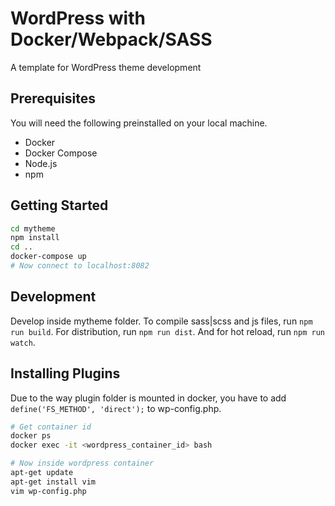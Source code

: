 # WordPress with Docker/Webpack/SASS
A template for WordPress theme development

## Prerequisites
You will need the following preinstalled on your local machine.
- Docker
- Docker Compose
- Node.js
- npm

## Getting Started
```sh
cd mytheme
npm install
cd ..
docker-compose up
# Now connect to localhost:8082
```

## Development
Develop inside mytheme folder. To compile sass|scss and js files, run `npm run build`. For distribution, run `npm run dist`. And for hot reload, run `npm run watch`.

## Installing Plugins
Due to the way plugin folder is mounted in docker, you have to add `define('FS_METHOD', 'direct');` to wp-config.php.


```sh
# Get container id
docker ps
docker exec -it <wordpress_container_id> bash

# Now inside wordpress container
apt-get update
apt-get install vim
vim wp-config.php
```
